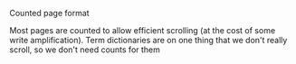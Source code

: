 
Counted page format

Most pages are counted to allow efficient scrolling (at the cost of some write amplification). Term dictionaries are on one thing that we don't really scroll, so we don't need counts for them

